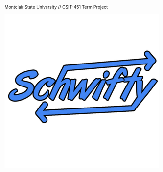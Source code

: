 
Montclair State University // CSIT-451 Term Project

![Alt text](https://github.com/FlyingFishApps/Schwifty/blob/master/app/src/main/res/drawable-xxxhdpi/schwiftylogolong.png?raw=true "Optional Title")
